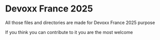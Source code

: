 # Devoxx France 2025 

All those files and directories are made for Devoxx France 2025 purpose


If you think you can contribute to it you are the most welcome 
